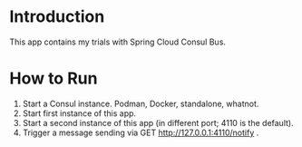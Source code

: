 # Introduction
This app contains my trials with Spring Cloud Consul Bus.

# How to Run
1. Start a Consul instance. Podman, Docker, standalone, whatnot.
2. Start first instance of this app.
3. Start a second instance of this app (in different port; 4110 is the default).
4. Trigger a message sending via GET http://127.0.0.1:4110/notify .

